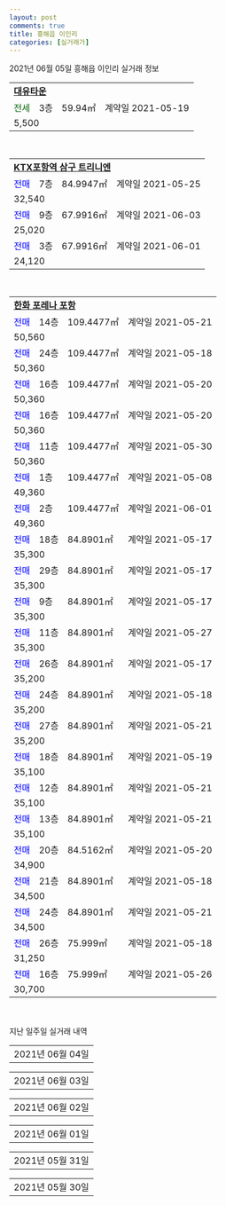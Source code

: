 ```yaml
---
layout: post
comments: true
title: 흥해읍 이인리
categories: [실거래가]
---
```


2021년 06월 05일 흥해읍 이인리 실거래 정보

<table>
  <tr>
    <td colspan="4" style="font-weight: bold;"><a href="https://search.naver.com/search.naver?query=대유타운">대유타운</a></td>
  </tr>
    
  <tr>
    <td><a style="color: darkgreen">전세</a></td>
    <td>3층</td>
    <td>59.94㎡</td>
    <td>계약일 2021-05-19</td>
  </tr>
  <tr>
    <td colspan="4">5,500</td>
  </tr>
    
</table>
<br>
<table>
  <tr>
    <td colspan="4" style="font-weight: bold;"><a href="https://search.naver.com/search.naver?query=KTX포항역 삼구 트리니엔">KTX포항역 삼구 트리니엔</a></td>
  </tr>
    
  <tr>
    <td><a style="color: blue">전매</a></td>
    <td>7층</td>
    <td>84.9947㎡</td>
    <td>계약일 2021-05-25</td>
  </tr>
  <tr>
    <td colspan="4">32,540</td>
  </tr>
    
  <tr>
    <td><a style="color: blue">전매</a></td>
    <td>9층</td>
    <td>67.9916㎡</td>
    <td>계약일 2021-06-03</td>
  </tr>
  <tr>
    <td colspan="4">25,020</td>
  </tr>
    
  <tr>
    <td><a style="color: blue">전매</a></td>
    <td>3층</td>
    <td>67.9916㎡</td>
    <td>계약일 2021-06-01</td>
  </tr>
  <tr>
    <td colspan="4">24,120</td>
  </tr>
    
</table>
<br>
<table>
  <tr>
    <td colspan="4" style="font-weight: bold;"><a href="https://search.naver.com/search.naver?query=한화 포레나 포항">한화 포레나 포항</a></td>
  </tr>
    
  <tr>
    <td><a style="color: blue">전매</a></td>
    <td>14층</td>
    <td>109.4477㎡</td>
    <td>계약일 2021-05-21</td>
  </tr>
  <tr>
    <td colspan="4">50,560</td>
  </tr>
    
  <tr>
    <td><a style="color: blue">전매</a></td>
    <td>24층</td>
    <td>109.4477㎡</td>
    <td>계약일 2021-05-18</td>
  </tr>
  <tr>
    <td colspan="4">50,360</td>
  </tr>
    
  <tr>
    <td><a style="color: blue">전매</a></td>
    <td>16층</td>
    <td>109.4477㎡</td>
    <td>계약일 2021-05-20</td>
  </tr>
  <tr>
    <td colspan="4">50,360</td>
  </tr>
    
  <tr>
    <td><a style="color: blue">전매</a></td>
    <td>16층</td>
    <td>109.4477㎡</td>
    <td>계약일 2021-05-20</td>
  </tr>
  <tr>
    <td colspan="4">50,360</td>
  </tr>
    
  <tr>
    <td><a style="color: blue">전매</a></td>
    <td>11층</td>
    <td>109.4477㎡</td>
    <td>계약일 2021-05-30</td>
  </tr>
  <tr>
    <td colspan="4">50,360</td>
  </tr>
    
  <tr>
    <td><a style="color: blue">전매</a></td>
    <td>1층</td>
    <td>109.4477㎡</td>
    <td>계약일 2021-05-08</td>
  </tr>
  <tr>
    <td colspan="4">49,360</td>
  </tr>
    
  <tr>
    <td><a style="color: blue">전매</a></td>
    <td>2층</td>
    <td>109.4477㎡</td>
    <td>계약일 2021-06-01</td>
  </tr>
  <tr>
    <td colspan="4">49,360</td>
  </tr>
    
  <tr>
    <td><a style="color: blue">전매</a></td>
    <td>18층</td>
    <td>84.8901㎡</td>
    <td>계약일 2021-05-17</td>
  </tr>
  <tr>
    <td colspan="4">35,300</td>
  </tr>
    
  <tr>
    <td><a style="color: blue">전매</a></td>
    <td>29층</td>
    <td>84.8901㎡</td>
    <td>계약일 2021-05-17</td>
  </tr>
  <tr>
    <td colspan="4">35,300</td>
  </tr>
    
  <tr>
    <td><a style="color: blue">전매</a></td>
    <td>9층</td>
    <td>84.8901㎡</td>
    <td>계약일 2021-05-17</td>
  </tr>
  <tr>
    <td colspan="4">35,300</td>
  </tr>
    
  <tr>
    <td><a style="color: blue">전매</a></td>
    <td>11층</td>
    <td>84.8901㎡</td>
    <td>계약일 2021-05-27</td>
  </tr>
  <tr>
    <td colspan="4">35,300</td>
  </tr>
    
  <tr>
    <td><a style="color: blue">전매</a></td>
    <td>26층</td>
    <td>84.8901㎡</td>
    <td>계약일 2021-05-17</td>
  </tr>
  <tr>
    <td colspan="4">35,200</td>
  </tr>
    
  <tr>
    <td><a style="color: blue">전매</a></td>
    <td>24층</td>
    <td>84.8901㎡</td>
    <td>계약일 2021-05-18</td>
  </tr>
  <tr>
    <td colspan="4">35,200</td>
  </tr>
    
  <tr>
    <td><a style="color: blue">전매</a></td>
    <td>27층</td>
    <td>84.8901㎡</td>
    <td>계약일 2021-05-21</td>
  </tr>
  <tr>
    <td colspan="4">35,200</td>
  </tr>
    
  <tr>
    <td><a style="color: blue">전매</a></td>
    <td>18층</td>
    <td>84.8901㎡</td>
    <td>계약일 2021-05-19</td>
  </tr>
  <tr>
    <td colspan="4">35,100</td>
  </tr>
    
  <tr>
    <td><a style="color: blue">전매</a></td>
    <td>12층</td>
    <td>84.8901㎡</td>
    <td>계약일 2021-05-21</td>
  </tr>
  <tr>
    <td colspan="4">35,100</td>
  </tr>
    
  <tr>
    <td><a style="color: blue">전매</a></td>
    <td>13층</td>
    <td>84.8901㎡</td>
    <td>계약일 2021-05-21</td>
  </tr>
  <tr>
    <td colspan="4">35,100</td>
  </tr>
    
  <tr>
    <td><a style="color: blue">전매</a></td>
    <td>20층</td>
    <td>84.5162㎡</td>
    <td>계약일 2021-05-20</td>
  </tr>
  <tr>
    <td colspan="4">34,900</td>
  </tr>
    
  <tr>
    <td><a style="color: blue">전매</a></td>
    <td>21층</td>
    <td>84.8901㎡</td>
    <td>계약일 2021-05-18</td>
  </tr>
  <tr>
    <td colspan="4">34,500</td>
  </tr>
    
  <tr>
    <td><a style="color: blue">전매</a></td>
    <td>24층</td>
    <td>84.8901㎡</td>
    <td>계약일 2021-05-21</td>
  </tr>
  <tr>
    <td colspan="4">34,500</td>
  </tr>
    
  <tr>
    <td><a style="color: blue">전매</a></td>
    <td>26층</td>
    <td>75.999㎡</td>
    <td>계약일 2021-05-18</td>
  </tr>
  <tr>
    <td colspan="4">31,250</td>
  </tr>
    
  <tr>
    <td><a style="color: blue">전매</a></td>
    <td>16층</td>
    <td>75.999㎡</td>
    <td>계약일 2021-05-26</td>
  </tr>
  <tr>
    <td colspan="4">30,700</td>
  </tr>
    
</table>
    
<div style="margin-top: 50px; margin-bottom: 13px">지난 일주일 실거래 내역</div>

  <table style="width: 100%; margin-bottom: 1px">
      <tr class="header">
        <td>2021년 06월 04일</td>
      </tr>
      <tr class="child" style="display: none">
        <td>
            
        <table>
          <tr>
            <td colspan="4" style="font-weight: bold;"><a href="https://search.naver.com/search.naver?query=대유타운">대유타운</a></td>
          </tr>

          <tr>
            <td><a style="color: darkgreen">전세</a></td>
            <td>15층</td>
            <td>48.69㎡</td>
            <td>계약일 2021-06-02</td>
          </tr>
          <tr>
            <td colspan="4">4,300</td>
          </tr>
    
        </table>
        <table style="margin-top: 5px">
          <tr>
            <td colspan="4" style="font-weight: bold;"><a href="https://search.naver.com/search.naver?query=KTX포항역 삼구 트리니엔">KTX포항역 삼구 트리니엔</a></td>
          </tr>
    
          <tr>
            <td><a style="color: blue">전매</a></td>
            <td>29층</td>
            <td>84.9727㎡</td>
            <td>계약일 2021-05-30</td>
          </tr>
          <tr>
            <td colspan="4">33,590</td>
          </tr>
    
          <tr>
            <td><a style="color: blue">전매</a></td>
            <td>5층</td>
            <td>84.9947㎡</td>
            <td>계약일 2021-05-30</td>
          </tr>
          <tr>
            <td colspan="4">32,890</td>
          </tr>
    
          <tr>
            <td><a style="color: blue">전매</a></td>
            <td>13층</td>
            <td>84.9947㎡</td>
            <td>계약일 2021-05-31</td>
          </tr>
          <tr>
            <td colspan="4">32,490</td>
          </tr>
    
          <tr>
            <td><a style="color: blue">전매</a></td>
            <td>25층</td>
            <td>84.9947㎡</td>
            <td>계약일 2021-06-02</td>
          </tr>
          <tr>
            <td colspan="4">32,490</td>
          </tr>
    
          <tr>
            <td><a style="color: blue">전매</a></td>
            <td>7층</td>
            <td>84.9947㎡</td>
            <td>계약일 2021-05-25</td>
          </tr>
          <tr>
            <td colspan="4">32,290</td>
          </tr>
    
          <tr>
            <td><a style="color: blue">전매</a></td>
            <td>3층</td>
            <td>84.9947㎡</td>
            <td>계약일 2021-05-29</td>
          </tr>
          <tr>
            <td colspan="4">32,090</td>
          </tr>
    
          <tr>
            <td><a style="color: blue">전매</a></td>
            <td>29층</td>
            <td>59.9951㎡</td>
            <td>계약일 2021-05-28</td>
          </tr>
          <tr>
            <td colspan="4">25,050</td>
          </tr>
    
          <tr>
            <td><a style="color: blue">전매</a></td>
            <td>16층</td>
            <td>67.9916㎡</td>
            <td>계약일 2021-06-01</td>
          </tr>
          <tr>
            <td colspan="4">24,820</td>
          </tr>
    
        </table>
        <table style="margin-top: 5px">
          <tr>
            <td colspan="4" style="font-weight: bold;"><a href="https://search.naver.com/search.naver?query=한화 포레나 포항">한화 포레나 포항</a></td>
          </tr>
    
          <tr>
            <td><a style="color: blue">전매</a></td>
            <td>22층</td>
            <td>109.4477㎡</td>
            <td>계약일 2021-05-18</td>
          </tr>
          <tr>
            <td colspan="4">50,460</td>
          </tr>
    
          <tr>
            <td><a style="color: blue">전매</a></td>
            <td>6층</td>
            <td>109.4477㎡</td>
            <td>계약일 2021-05-19</td>
          </tr>
          <tr>
            <td colspan="4">50,260</td>
          </tr>
    
          <tr>
            <td><a style="color: blue">전매</a></td>
            <td>14층</td>
            <td>109.4477㎡</td>
            <td>계약일 2021-05-17</td>
          </tr>
          <tr>
            <td colspan="4">50,210</td>
          </tr>
    
          <tr>
            <td><a style="color: blue">전매</a></td>
            <td>7층</td>
            <td>109.4477㎡</td>
            <td>계약일 2021-05-17</td>
          </tr>
          <tr>
            <td colspan="4">50,160</td>
          </tr>
    
          <tr>
            <td><a style="color: blue">전매</a></td>
            <td>8층</td>
            <td>84.8901㎡</td>
            <td>계약일 2021-05-18</td>
          </tr>
          <tr>
            <td colspan="4">35,600</td>
          </tr>
    
          <tr>
            <td><a style="color: blue">전매</a></td>
            <td>23층</td>
            <td>84.8901㎡</td>
            <td>계약일 2021-05-28</td>
          </tr>
          <tr>
            <td colspan="4">35,400</td>
          </tr>
    
          <tr>
            <td><a style="color: blue">전매</a></td>
            <td>28층</td>
            <td>84.8901㎡</td>
            <td>계약일 2021-05-18</td>
          </tr>
          <tr>
            <td colspan="4">35,300</td>
          </tr>
    
          <tr>
            <td><a style="color: blue">전매</a></td>
            <td>17층</td>
            <td>84.8901㎡</td>
            <td>계약일 2021-05-18</td>
          </tr>
          <tr>
            <td colspan="4">35,300</td>
          </tr>
    
          <tr>
            <td><a style="color: blue">전매</a></td>
            <td>20층</td>
            <td>84.8901㎡</td>
            <td>계약일 2021-05-17</td>
          </tr>
          <tr>
            <td colspan="4">35,200</td>
          </tr>
    
          <tr>
            <td><a style="color: blue">전매</a></td>
            <td>26층</td>
            <td>84.8901㎡</td>
            <td>계약일 2021-05-27</td>
          </tr>
          <tr>
            <td colspan="4">35,200</td>
          </tr>
    
          <tr>
            <td><a style="color: blue">전매</a></td>
            <td>8층</td>
            <td>84.8901㎡</td>
            <td>계약일 2021-05-28</td>
          </tr>
          <tr>
            <td colspan="4">35,200</td>
          </tr>
    
          <tr>
            <td><a style="color: blue">전매</a></td>
            <td>15층</td>
            <td>84.8901㎡</td>
            <td>계약일 2021-05-20</td>
          </tr>
          <tr>
            <td colspan="4">35,100</td>
          </tr>
    
          <tr>
            <td><a style="color: blue">전매</a></td>
            <td>10층</td>
            <td>84.8901㎡</td>
            <td>계약일 2021-05-17</td>
          </tr>
          <tr>
            <td colspan="4">35,100</td>
          </tr>
    
          <tr>
            <td><a style="color: blue">전매</a></td>
            <td>7층</td>
            <td>84.8901㎡</td>
            <td>계약일 2021-05-19</td>
          </tr>
          <tr>
            <td colspan="4">35,050</td>
          </tr>
    
          <tr>
            <td><a style="color: blue">전매</a></td>
            <td>3층</td>
            <td>84.8901㎡</td>
            <td>계약일 2021-05-17</td>
          </tr>
          <tr>
            <td colspan="4">34,700</td>
          </tr>
    
          <tr>
            <td><a style="color: blue">전매</a></td>
            <td>15층</td>
            <td>84.5162㎡</td>
            <td>계약일 2021-05-19</td>
          </tr>
          <tr>
            <td colspan="4">34,700</td>
          </tr>
    
          <tr>
            <td><a style="color: blue">전매</a></td>
            <td>19층</td>
            <td>84.5162㎡</td>
            <td>계약일 2021-05-20</td>
          </tr>
          <tr>
            <td colspan="4">34,700</td>
          </tr>
    
          <tr>
            <td><a style="color: blue">전매</a></td>
            <td>15층</td>
            <td>84.5162㎡</td>
            <td>계약일 2021-05-25</td>
          </tr>
          <tr>
            <td colspan="4">34,700</td>
          </tr>
    
          <tr>
            <td><a style="color: blue">전매</a></td>
            <td>18층</td>
            <td>84.8901㎡</td>
            <td>계약일 2021-05-19</td>
          </tr>
          <tr>
            <td colspan="4">34,600</td>
          </tr>
    
          <tr>
            <td><a style="color: blue">전매</a></td>
            <td>9층</td>
            <td>84.8901㎡</td>
            <td>계약일 2021-05-31</td>
          </tr>
          <tr>
            <td colspan="4">34,600</td>
          </tr>
    
          <tr>
            <td><a style="color: blue">전매</a></td>
            <td>30층</td>
            <td>84.5162㎡</td>
            <td>계약일 2021-06-02</td>
          </tr>
          <tr>
            <td colspan="4">34,550</td>
          </tr>
    
          <tr>
            <td><a style="color: blue">전매</a></td>
            <td>13층</td>
            <td>84.8901㎡</td>
            <td>계약일 2021-06-01</td>
          </tr>
          <tr>
            <td colspan="4">34,450</td>
          </tr>
    
          <tr>
            <td><a style="color: blue">전매</a></td>
            <td>2층</td>
            <td>84.8901㎡</td>
            <td>계약일 2021-05-31</td>
          </tr>
          <tr>
            <td colspan="4">33,700</td>
          </tr>
    
          <tr>
            <td><a style="color: blue">전매</a></td>
            <td>9층</td>
            <td>75.999㎡</td>
            <td>계약일 2021-05-18</td>
          </tr>
          <tr>
            <td colspan="4">31,300</td>
          </tr>
    
          <tr>
            <td><a style="color: blue">전매</a></td>
            <td>15층</td>
            <td>75.999㎡</td>
            <td>계약일 2021-05-18</td>
          </tr>
          <tr>
            <td colspan="4">31,300</td>
          </tr>
    
          <tr>
            <td><a style="color: blue">전매</a></td>
            <td>24층</td>
            <td>75.999㎡</td>
            <td>계약일 2021-05-26</td>
          </tr>
          <tr>
            <td colspan="4">30,800</td>
          </tr>
    
          <tr>
            <td><a style="color: blue">전매</a></td>
            <td>6층</td>
            <td>75.999㎡</td>
            <td>계약일 2021-05-31</td>
          </tr>
          <tr>
            <td colspan="4">30,700</td>
          </tr>
    
          <tr>
            <td><a style="color: blue">전매</a></td>
            <td>12층</td>
            <td>75.999㎡</td>
            <td>계약일 2021-05-31</td>
          </tr>
          <tr>
            <td colspan="4">30,700</td>
          </tr>
    
          <tr>
            <td><a style="color: blue">전매</a></td>
            <td>12층</td>
            <td>59.953㎡</td>
            <td>계약일 2021-05-17</td>
          </tr>
          <tr>
            <td colspan="4">25,090</td>
          </tr>
    
          <tr>
            <td><a style="color: blue">전매</a></td>
            <td>28층</td>
            <td>59.953㎡</td>
            <td>계약일 2021-05-28</td>
          </tr>
          <tr>
            <td colspan="4">24,890</td>
          </tr>
    
          <tr>
            <td><a style="color: blue">전매</a></td>
            <td>22층</td>
            <td>59.953㎡</td>
            <td>계약일 2021-05-31</td>
          </tr>
          <tr>
            <td colspan="4">24,840</td>
          </tr>
    
        </table>
    
        </td>
      </tr>
  </table>
    
  <table style="width: 100%; margin-bottom: 1px">
      <tr class="header">
        <td>2021년 06월 03일</td>
      </tr>
      <tr class="child" style="display: none">
        <td>
            
        <table>
          <tr>
            <td colspan="4" style="font-weight: bold;"><a href="https://search.naver.com/search.naver?query=실거래정보없음">실거래정보없음</a></td>
          </tr>

        </table>
    
        </td>
      </tr>
  </table>
    
  <table style="width: 100%; margin-bottom: 1px">
      <tr class="header">
        <td>2021년 06월 02일</td>
      </tr>
      <tr class="child" style="display: none">
        <td>
            
        <table>
          <tr>
            <td colspan="4" style="font-weight: bold;"><a href="https://search.naver.com/search.naver?query=삼도드림파크">삼도드림파크</a></td>
          </tr>

          <tr>
            <td><a style="color: blue">매매</a></td>
            <td>19층</td>
            <td>50.3㎡</td>
            <td>계약일 2021-06-01</td>
          </tr>
          <tr>
            <td colspan="4">9,500<br>기존최고가 9,500</td>
          </tr>
    
          <tr>
            <td><a style="color: darkgreen">전세</a></td>
            <td>12층</td>
            <td>50.3㎡</td>
            <td>계약일 2021-04-15</td>
          </tr>
          <tr>
            <td colspan="4">7,700</td>
          </tr>
    
        </table>
        <table style="margin-top: 5px">
          <tr>
            <td colspan="4" style="font-weight: bold;"><a href="https://search.naver.com/search.naver?query=한화 포레나 포항">한화 포레나 포항</a></td>
          </tr>
    
          <tr>
            <td><a style="color: blue">전매</a></td>
            <td>30층</td>
            <td>109.4477㎡</td>
            <td>계약일 2021-05-19</td>
          </tr>
          <tr>
            <td colspan="4">50,460</td>
          </tr>
    
          <tr>
            <td><a style="color: blue">전매</a></td>
            <td>27층</td>
            <td>109.4477㎡</td>
            <td>계약일 2021-05-19</td>
          </tr>
          <tr>
            <td colspan="4">50,460</td>
          </tr>
    
          <tr>
            <td><a style="color: blue">전매</a></td>
            <td>28층</td>
            <td>109.4477㎡</td>
            <td>계약일 2021-05-19</td>
          </tr>
          <tr>
            <td colspan="4">50,360</td>
          </tr>
    
          <tr>
            <td><a style="color: blue">전매</a></td>
            <td>22층</td>
            <td>84.8901㎡</td>
            <td>계약일 2021-05-18</td>
          </tr>
          <tr>
            <td colspan="4">35,200</td>
          </tr>
    
          <tr>
            <td><a style="color: blue">전매</a></td>
            <td>29층</td>
            <td>84.8901㎡</td>
            <td>계약일 2021-05-17</td>
          </tr>
          <tr>
            <td colspan="4">35,200</td>
          </tr>
    
          <tr>
            <td><a style="color: blue">전매</a></td>
            <td>22층</td>
            <td>84.8901㎡</td>
            <td>계약일 2021-05-28</td>
          </tr>
          <tr>
            <td colspan="4">35,200</td>
          </tr>
    
          <tr>
            <td><a style="color: blue">전매</a></td>
            <td>27층</td>
            <td>84.8901㎡</td>
            <td>계약일 2021-06-01</td>
          </tr>
          <tr>
            <td colspan="4">35,200</td>
          </tr>
    
          <tr>
            <td><a style="color: blue">전매</a></td>
            <td>25층</td>
            <td>84.8901㎡</td>
            <td>계약일 2021-05-17</td>
          </tr>
          <tr>
            <td colspan="4">34,700</td>
          </tr>
    
          <tr>
            <td><a style="color: blue">전매</a></td>
            <td>25층</td>
            <td>84.8901㎡</td>
            <td>계약일 2021-05-19</td>
          </tr>
          <tr>
            <td colspan="4">34,600</td>
          </tr>
    
          <tr>
            <td><a style="color: blue">전매</a></td>
            <td>5층</td>
            <td>75.999㎡</td>
            <td>계약일 2021-05-30</td>
          </tr>
          <tr>
            <td colspan="4">31,250</td>
          </tr>
    
          <tr>
            <td><a style="color: blue">전매</a></td>
            <td>30층</td>
            <td>75.999㎡</td>
            <td>계약일 2021-05-19</td>
          </tr>
          <tr>
            <td colspan="4">30,800</td>
          </tr>
    
          <tr>
            <td><a style="color: blue">전매</a></td>
            <td>12층</td>
            <td>75.999㎡</td>
            <td>계약일 2021-05-19</td>
          </tr>
          <tr>
            <td colspan="4">30,700</td>
          </tr>
    
        </table>
    
        </td>
      </tr>
  </table>
    
  <table style="width: 100%; margin-bottom: 1px">
      <tr class="header">
        <td>2021년 06월 01일</td>
      </tr>
      <tr class="child" style="display: none">
        <td>
            
        <table>
          <tr>
            <td colspan="4" style="font-weight: bold;"><a href="https://search.naver.com/search.naver?query=삼도드림파크">삼도드림파크</a></td>
          </tr>

          <tr>
            <td><a style="color: darkgreen">전세</a></td>
            <td>12층</td>
            <td>50.3㎡</td>
            <td>계약일 2021-05-31</td>
          </tr>
          <tr>
            <td colspan="4">8,000</td>
          </tr>
    
        </table>
        <table style="margin-top: 5px">
          <tr>
            <td colspan="4" style="font-weight: bold;"><a href="https://search.naver.com/search.naver?query=KTX포항역 삼구 트리니엔">KTX포항역 삼구 트리니엔</a></td>
          </tr>
    
          <tr>
            <td><a style="color: blue">전매</a></td>
            <td>14층</td>
            <td>84.9947㎡</td>
            <td>계약일 2021-05-27</td>
          </tr>
          <tr>
            <td colspan="4">32,590</td>
          </tr>
    
          <tr>
            <td><a style="color: blue">전매</a></td>
            <td>18층</td>
            <td>84.9947㎡</td>
            <td>계약일 2021-05-30</td>
          </tr>
          <tr>
            <td colspan="4">32,590</td>
          </tr>
    
          <tr>
            <td><a style="color: blue">전매</a></td>
            <td>22층</td>
            <td>84.9947㎡</td>
            <td>계약일 2021-05-30</td>
          </tr>
          <tr>
            <td colspan="4">32,590</td>
          </tr>
    
        </table>
        <table style="margin-top: 5px">
          <tr>
            <td colspan="4" style="font-weight: bold;"><a href="https://search.naver.com/search.naver?query=한화 포레나 포항">한화 포레나 포항</a></td>
          </tr>
    
          <tr>
            <td><a style="color: blue">전매</a></td>
            <td>25층</td>
            <td>109.4477㎡</td>
            <td>계약일 2021-05-28</td>
          </tr>
          <tr>
            <td colspan="4">50,560</td>
          </tr>
    
          <tr>
            <td><a style="color: blue">전매</a></td>
            <td>29층</td>
            <td>109.4477㎡</td>
            <td>계약일 2021-05-19</td>
          </tr>
          <tr>
            <td colspan="4">50,360</td>
          </tr>
    
          <tr>
            <td><a style="color: blue">전매</a></td>
            <td>26층</td>
            <td>109.4477㎡</td>
            <td>계약일 2021-05-20</td>
          </tr>
          <tr>
            <td colspan="4">50,360</td>
          </tr>
    
          <tr>
            <td><a style="color: blue">전매</a></td>
            <td>17층</td>
            <td>109.4477㎡</td>
            <td>계약일 2021-05-30</td>
          </tr>
          <tr>
            <td colspan="4">50,360</td>
          </tr>
    
          <tr>
            <td><a style="color: blue">전매</a></td>
            <td>30층</td>
            <td>109.4477㎡</td>
            <td>계약일 2021-05-28</td>
          </tr>
          <tr>
            <td colspan="4">50,360</td>
          </tr>
    
          <tr>
            <td><a style="color: blue">전매</a></td>
            <td>6층</td>
            <td>109.4477㎡</td>
            <td>계약일 2021-05-17</td>
          </tr>
          <tr>
            <td colspan="4">50,060</td>
          </tr>
    
          <tr>
            <td><a style="color: blue">전매</a></td>
            <td>20층</td>
            <td>84.8901㎡</td>
            <td>계약일 2021-05-17</td>
          </tr>
          <tr>
            <td colspan="4">35,250</td>
          </tr>
    
          <tr>
            <td><a style="color: blue">전매</a></td>
            <td>13층</td>
            <td>84.8901㎡</td>
            <td>계약일 2021-05-17</td>
          </tr>
          <tr>
            <td colspan="4">35,200</td>
          </tr>
    
          <tr>
            <td><a style="color: blue">전매</a></td>
            <td>9층</td>
            <td>84.5162㎡</td>
            <td>계약일 2021-05-04</td>
          </tr>
          <tr>
            <td colspan="4">34,850</td>
          </tr>
    
          <tr>
            <td><a style="color: blue">전매</a></td>
            <td>6층</td>
            <td>84.5162㎡</td>
            <td>계약일 2021-05-11</td>
          </tr>
          <tr>
            <td colspan="4">34,600</td>
          </tr>
    
          <tr>
            <td><a style="color: blue">전매</a></td>
            <td>13층</td>
            <td>84.8901㎡</td>
            <td>계약일 2021-05-29</td>
          </tr>
          <tr>
            <td colspan="4">34,600</td>
          </tr>
    
          <tr>
            <td><a style="color: blue">전매</a></td>
            <td>20층</td>
            <td>84.8901㎡</td>
            <td>계약일 2021-05-07</td>
          </tr>
          <tr>
            <td colspan="4">34,550</td>
          </tr>
    
        </table>
    
        </td>
      </tr>
  </table>
    
  <table style="width: 100%; margin-bottom: 1px">
      <tr class="header">
        <td>2021년 05월 31일</td>
      </tr>
      <tr class="child" style="display: none">
        <td>
            
        <table>
          <tr>
            <td colspan="4" style="font-weight: bold;"><a href="https://search.naver.com/search.naver?query=실거래정보없음">실거래정보없음</a></td>
          </tr>

        </table>
    
        </td>
      </tr>
  </table>
    
  <table style="width: 100%; margin-bottom: 1px">
      <tr class="header">
        <td>2021년 05월 30일</td>
      </tr>
      <tr class="child" style="display: none">
        <td>
            
        <table>
          <tr>
            <td colspan="4" style="font-weight: bold;"><a href="https://search.naver.com/search.naver?query=실거래정보없음">실거래정보없음</a></td>
          </tr>

        </table>
    
        </td>
      </tr>
  </table>
    

